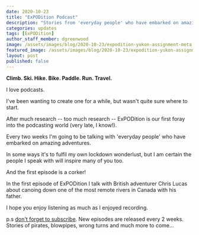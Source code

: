 ```yaml
---
date: 2020-10-23
title: "ExPODition Podcast"
description: "Stories from 'everyday people' who have embarked on amazing adventures."
categories: updates
tags: [ExPODition]
author_staff_member: dgreenwood
image: /assets/images/blog/2020-10-23/expodition-yukon-assignment-meta.jpg
featured_image: /assets/images/blog/2020-10-23/expodition-yukon-assignment-sm.jpg
layout: post
published: false
---
```


**Climb. Ski. Hike. Bike. Paddle. Run. Travel.**

I love podcasts.

I've been wanting to create one for a while, but wasn't quite sure where to start.

After much research -- too much research -- ExPODition is our first foray into the podcasting world (very late, I know!).

Every two weeks I'm going to be talking with 'everyday people' who have embarked on amazing adventures.

In some ways it's to fulfil my own lockdown wonderlust, but I am certain the people I speak with will inspire many of you too.

And the first episode is a corker!

In the first episode of ExPODition I talk with British adventurer Chris Lucas about canoing down one of the most remote rivers in Canada with his father.

<div id="buzzsprout-player-5728852"></div>
<script src="https://www.buzzsprout.com/1377817/5728852-ep-1-the-yukon-assignment.js?container_id=buzzsprout-player-5728852&player=small" type="text/javascript" charset="utf-8"></script>

I hope you enjoy listening as much as I enjoyed recording.

p.s [don't forget to subscribe](http://expodition.org/). New episodes are released every 2 weeks. Stories of pirates, blowpipes, wrong turns and much more to come...
